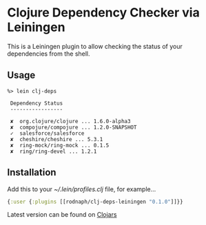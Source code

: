 
# Clojure Dependency Checker via Leiningen

This is a Leiningen plugin to allow checking the status of your dependencies
from the shell.

## Usage

```
%> lein clj-deps

 Dependency Status
 -----------------

 ✘  org.clojure/clojure ... 1.6.0-alpha3
 ✘  compojure/compojure ... 1.2.0-SNAPSHOT
 ✓  salesforce/salesforce
 ✘  cheshire/cheshire ... 5.3.1
 ✘  ring-mock/ring-mock ... 0.1.5
 ✘  ring/ring-devel ... 1.2.1

```

## Installation

Add this to your _~/.lein/profiles.clj_ file, for example...

```clojure
{:user {:plugins [[rodnaph/clj-deps-leiningen "0.1.0"]]}}
```

Latest version can be found on
[Clojars](https://clojars.org/rodnaph/clj-deps-leiningen)

